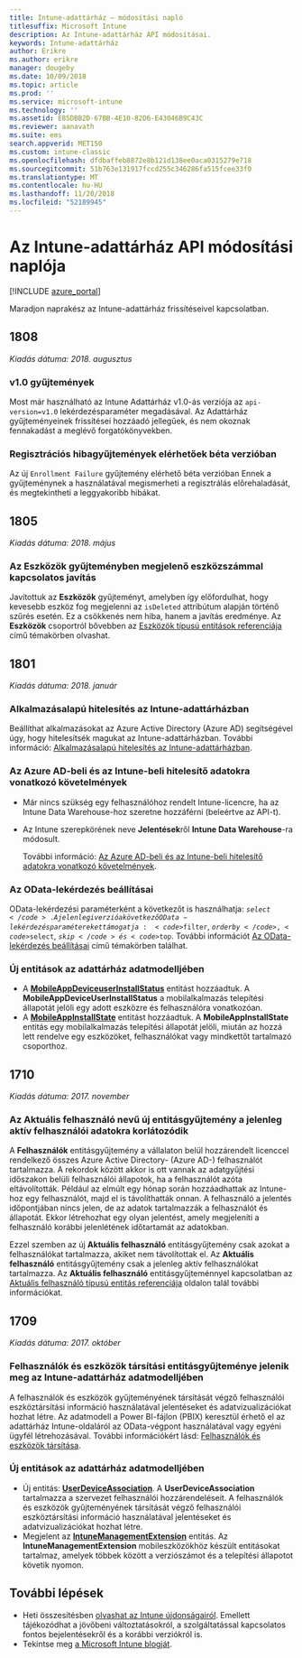 ```yaml
---
title: Intune-adattárház – módosítási napló
titlesuffix: Microsoft Intune
description: Az Intune-adattárház API módosításai.
keywords: Intune-adattárház
author: Erikre
ms.author: erikre
manager: dougeby
ms.date: 10/09/2018
ms.topic: article
ms.prod: ''
ms.service: microsoft-intune
ms.technology: ''
ms.assetid: E85DBB2D-67BB-4E10-82D6-E43046B9C43C
ms.reviewer: aanavath
ms.suite: ems
search.appverid: MET150
ms.custom: intune-classic
ms.openlocfilehash: dfdbaffeb8872e8b121d138ee0aca0315279e718
ms.sourcegitcommit: 51b763e131917fccd255c346286fa515fcee33f0
ms.translationtype: MT
ms.contentlocale: hu-HU
ms.lasthandoff: 11/20/2018
ms.locfileid: "52189945"
---
```

# <a name="change-log-for-the-intune-data-warehouse-api"></a>Az Intune-adattárház API módosítási naplója

[!INCLUDE [azure_portal](./includes/azure_portal.md)]

Maradjon naprakész az Intune-adattárház frissítéseivel kapcsolatban.

## <a name="1808"></a>1808
_Kiadás dátuma: 2018. augusztus_

### <a name="v10-collections"></a>v1.0 gyűjtemények  

Most már használható az Intune Adattárház v1.0-ás verziója az `api-version=v1.0` lekérdezésparaméter megadásával. Az Adattárház gyűjteményeinek frissítései hozzáadó jellegűek, és nem okoznak fennakadást a meglévő forgatókönyvekben.

### <a name="enrollment-failure-collection-released-to-beta"></a>Regisztrációs hibagyűjtemények elérhetőek béta verzióban

Az új `Enrollment Failure` gyűjtemény elérhető béta verzióban Ennek a gyűjteménynek a használatával megismerheti a regisztrálás előrehaladását, és megtekintheti a leggyakoribb hibákat. 


## <a name="1805"></a>1805
_Kiadás dátuma: 2018. május_

### <a name="correction-to-device-count-in-devices-collection"></a>Az **Eszközök** gyűjteményben megjelenő eszközszámmal kapcsolatos javítás 

Javítottuk az **Eszközök** gyűjteményt, amelyben így előfordulhat, hogy kevesebb eszköz fog megjelenni az `isDeleted` attribútum alapján történő szűrés esetén. Ez a csökkenés nem hiba, hanem a javítás eredménye. Az **Eszközök** csoportról bővebben az [Eszközök típusú entitások referenciája](reports-ref-devices.md) című témakörben olvashat. 


## <a name="1801"></a>1801
_Kiadás dátuma: 2018. január_

### <a name="intune-data-warehouse-application-only-authentication----1867540---"></a>Alkalmazásalapú hitelesítés az Intune-adattárházban <!-- 1867540 -->

Beállíthat alkalmazásokat az Azure Active Directory (Azure AD) segítségével úgy, hogy hitelesítsék magukat az Intune-adattárházban. További információ: [Alkalmazásalapú hitelesítés az Intune-adattárházban](data-warehouse-app-only-auth.md).

### <a name="azure-ad-and-intune-credential-requirements----2077525---"></a>Az Azure AD-beli és az Intune-beli hitelesítő adatokra vonatkozó követelmények <!-- 2077525 -->

- Már nincs szükség egy felhasználóhoz rendelt Intune-licencre, ha az Intune Data Warehouse-hoz szeretne hozzáférni (beleértve az API-t).
- Az Intune szerepkörének neve **Jelentések**ről **Intune Data Warehouse**-ra módosult. 

    További információ: [Az Azure AD-beli és az Intune-beli hitelesítő adatokra vonatkozó követelmények](reports-api-url.md#azure-ad-and-intune-credential-requirements).

### <a name="odata-query-options----2077711---"></a>Az OData-lekérdezés beállításai <!-- 2077711 -->

OData-lekérdezési paraméterként a következőt is használhatja: <code>$select</code>. A jelenlegi verzió a következő OData-lekérdezésparamétereket támogatja: <code>$filter</code>, <code>$orderby</code>, <code>$select</code>, <code>$skip</code> és <code>$top</code>. További információt [Az OData-lekérdezés beállításai](reports-api-url.md#odata-query-options) című témakörben találhat.

### <a name="new-entities-in-the-in-data-warehouse-data-model----2077804---"></a>Új entitások az adattárház adatmodelljében <!-- 2077804 -->

 - A [**MobileAppDeviceuserInstallStatus**](reports-ref-application.md#mobileappdeviceuserinstallstatus) entitást hozzáadtuk. A **MobileAppDeviceUserInstallStatus** a mobilalkalmazás telepítési állapotát jelöli egy adott eszközre és felhasználóra vonatkozóan.
 - A [**MobileAppInstallState**](reports-ref-application.md#mobileappinstallstate) entitást hozzáadtuk. A **MobileAppInstallState** entitás egy mobilalkalmazás telepítési állapotát jelöli, miután az hozzá lett rendelve egy eszközöket, felhasználókat vagy mindkettőt tartalmazó csoporthoz. 

## <a name="1710"></a>1710
_Kiadás dátuma: 2017. november_

### <a name="a-new-entity-collection-named-current-user-is-limited-to-currently-active-user-data----1544273---"></a>Az Aktuális felhasználó nevű új entitásgyűjtemény a jelenleg aktív felhasználói adatokra korlátozódik <!-- 1544273 -->

A **Felhasználók** entitásgyűjtemény a vállalaton belül hozzárendelt licenccel rendelkező összes Azure Active Directory- (Azure AD-) felhasználót tartalmazza. A rekordok között akkor is ott vannak az adatgyűjtési időszakon belüli felhasználói állapotok, ha a felhasználót azóta eltávolították. Például az elmúlt egy hónap során hozzáadhattak az Intune-hoz egy felhasználót, majd el is távolíthatták onnan. A felhasználó a jelentés időpontjában nincs jelen, de az adatok tartalmazzák a felhasználót és állapotát. Ekkor létrehozhat egy olyan jelentést, amely megjeleníti a felhasználó korábbi jelenlétének időtartamát az adatokban.

Ezzel szemben az új **Aktuális felhasználó** entitásgyűjtemény csak azokat a felhasználókat tartalmazza, akiket nem távolítottak el. Az **Aktuális felhasználó** entitásgyűjtemény csak a jelenleg aktív felhasználókat tartalmazza. Az **Aktuális felhasználó** entitásgyűjteménnyel kapcsolatban az [Aktuális felhasználó típusú entitás referenciája](reports-ref-current-user.md) oldalon talál további információkat.

## <a name="1709"></a>1709
_Kiadás dátuma: 2017. október_

### <a name="user-device-association-entity-collection-added-to-intune-data-warehouse-data-model----1187917---"></a>Felhasználók és eszközök társítási entitásgyűjteménye jelenik meg az Intune-adattárház adatmodelljében <!-- 1187917 -->

A felhasználók és eszközök gyűjteményének társítását végző felhasználói eszköztársítási információ használatával jelentéseket és adatvizualizációkat hozhat létre. Az adatmodell a Power BI-fájlon (PBIX) keresztül érhető el az adattárház Intune-oldaláról az OData-végpont használatával vagy egyéni ügyfél létrehozásával. További információkért lásd: [Felhasználók és eszközök társítása](reports-ref-user-device.md).

### <a name="new-entities-in-the-in-data-warehouse-data-model----1479526--------"></a>Új entitások az adattárház adatmodelljében <!-- 1479526 --><!-- -->

 - Új entitás: [**UserDeviceAssociation**](reports-ref-user-device.md). A **UserDeviceAssociation** tartalmazza a szervezet felhasználói hozzárendeléseit. A felhasználók és eszközök gyűjteményének társítását végző felhasználói eszköztársítási információ használatával jelentéseket és adatvizualizációkat hozhat létre.  
 - Megjelent az [**IntuneManagementExtension**](reports-ref-intunemanagementextension.md) entitás. Az **IntuneManagementExtension** mobileszközökhöz készült entitásokat tartalmaz, amelyek többek között a verziószámot és a telepítési állapotot követik nyomon.

## <a name="next-steps"></a>További lépések
 - Heti összesítésben [olvashat az Intune újdonságairól](whats-new.md). Emellett tájékozódhat a jövőbeni változtatásokról, a szolgáltatással kapcsolatos fontos bejelentésekről és a korábbi verziókról is.
 - Tekintse meg [a Microsoft Intune blogját](http://go.microsoft.com/fwlink/?LinkID=273882).
